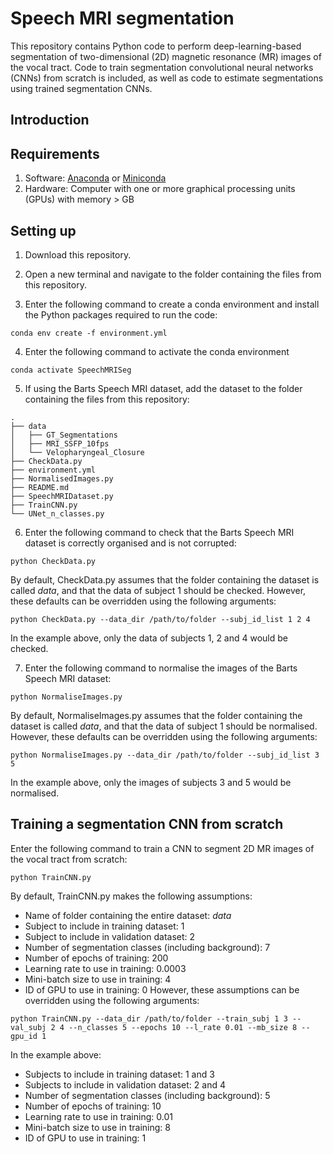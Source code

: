 # Speech MRI segmentation
This repository contains Python code to perform deep-learning-based segmentation of two-dimensional (2D) magnetic resonance (MR) images of the vocal tract. Code to train segmentation convolutional neural networks (CNNs) from scratch is included, as well as code to estimate segmentations using trained segmentation CNNs. 

## Introduction



## Requirements

1. Software: [Anaconda](https://www.anaconda.com/products/distribution) or [Miniconda](https://docs.conda.io/en/latest/miniconda.html)
2. Hardware: Computer with one or more graphical processing units (GPUs) with memory > GB

## Setting up

1. Download this repository.

2. Open a new terminal and navigate to the folder containing the files from this repository.

3. Enter the following command to create a conda environment and install the Python packages required to run the code:
```
conda env create -f environment.yml
```
4. Enter the following command to activate the conda environment
```
conda activate SpeechMRISeg
```
5. If using the Barts Speech MRI dataset, add the dataset to the folder containing the files from this repository:
```
.
├── data
│   ├── GT_Segmentations
│   ├── MRI_SSFP_10fps
│   └── Velopharyngeal_Closure
├── CheckData.py
├── environment.yml
├── NormalisedImages.py
├── README.md
├── SpeechMRIDataset.py
├── TrainCNN.py
└── UNet_n_classes.py
```
6. Enter the following command to check that the Barts Speech MRI dataset is correctly organised and is not corrupted:
```
python CheckData.py
```
By default, CheckData.py assumes that the folder containing the dataset is called *data*, and that the data of subject 1 should be checked. However, these defaults can be overridden using the following arguments:
```
python CheckData.py --data_dir /path/to/folder --subj_id_list 1 2 4
```
In the example above, only the data of subjects 1, 2 and 4 would be checked.

7. Enter the following command to normalise the images of the Barts Speech MRI dataset:
```
python NormaliseImages.py
```
By default, NormaliseImages.py assumes that the folder containing the dataset is called *data*, and that the data of subject 1 should be normalised. However, these defaults can be overridden using the following arguments:
```
python NormaliseImages.py --data_dir /path/to/folder --subj_id_list 3 5
```
In the example above, only the images of subjects 3 and 5 would be normalised.

## Training a segmentation CNN from scratch
Enter the following command to train a CNN to segment 2D MR images of the vocal tract from scratch:
```
python TrainCNN.py
```
By default, TrainCNN.py makes the following assumptions:
- Name of folder containing the entire dataset: *data*
- Subject to include in training dataset: 1
- Subject to include in validation dataset: 2
- Number of segmentation classes (including background): 7
- Number of epochs of training: 200
- Learning rate to use in training: 0.0003
- Mini-batch size to use in training: 4
- ID of GPU to use in training: 0
However, these assumptions can be overridden using the following arguments:
```
python TrainCNN.py --data_dir /path/to/folder --train_subj 1 3 --val_subj 2 4 --n_classes 5 --epochs 10 --l_rate 0.01 --mb_size 8 --gpu_id 1
```
In the example above:
- Subjects to include in training dataset: 1 and 3
- Subjects to include in validation dataset: 2 and 4
- Number of segmentation classes (including background): 5
- Number of epochs of training: 10
- Learning rate to use in training: 0.01
- Mini-batch size to use in training: 8
- ID of GPU to use in training: 1
